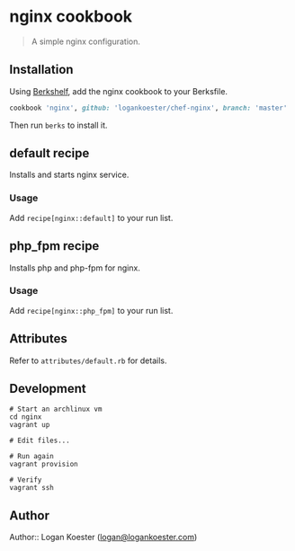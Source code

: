 # nginx cookbook

> A simple nginx configuration.

## Installation

Using [Berkshelf](http://berkshelf.com/), add the nginx cookbook to your Berksfile.

```ruby
cookbook 'nginx', github: 'logankoester/chef-nginx', branch: 'master'
```

Then run `berks` to install it.

## default recipe

Installs and starts nginx service.

### Usage

Add `recipe[nginx::default]` to your run list.

## php_fpm recipe

Installs php and php-fpm for nginx.

### Usage

Add `recipe[nginx::php_fpm]` to your run list.

## Attributes

Refer to `attributes/default.rb` for details.

## Development

    # Start an archlinux vm
    cd nginx
    vagrant up 

    # Edit files...

    # Run again
    vagrant provision 

    # Verify
    vagrant ssh

## Author

Author:: Logan Koester (<logan@logankoester.com>)
